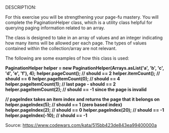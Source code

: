 DESCRIPTION:

For this exercise you will be strengthening your page-fu mastery. You will complete the PaginationHelper class, which is a utility class helpful for querying paging information related to an array.

The class is designed to take in an array of values and an integer indicating how many items will be allowed per each page. The types of values contained within the collection/array are not relevant.

The following are some examples of how this class is used:

**PaginationHelper<Character> helper = new PaginationHelper(Arrays.asList('a', 'b', 'c', 'd', 'e', 'f'), 4);**
**helper.pageCount(); // should == 2**
**helper.itemCount(); // should == 6**
**helper.pageItemCount(0); // should == 4**
**helper.pageItemCount(1); // last page - should == 2**
**helper.pageItemCount(2); // should == -1 since the page is invalid**

**// pageIndex takes an item index and returns the page that it belongs on**
**helper.pageIndex(5); // should == 1 (zero based index)**
**helper.pageIndex(2); // should == 0**
**helper.pageIndex(20); // should == -1**
**helper.pageIndex(-10); // should == -1**

Source: https://www.codewars.com/kata/515bb423de843ea99400000a